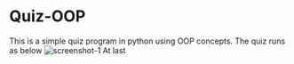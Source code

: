 # Quiz-OOP
This is a simple quiz program in python using OOP concepts.
The quiz runs as below
![screenshot-1](https://user-images.githubusercontent.com/84345598/122914223-0a766680-d378-11eb-902e-49f0edf621a8.png)
At last
